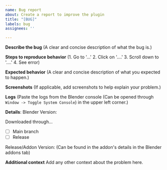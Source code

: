 ```yaml
---
name: Bug report
about: Create a report to improve the plugin
title: "[BUG]"
labels: bug
assignees: ''

---
```


**Describe the bug**
(A clear and concise description of what the bug is.)


**Steps to reproduce behavior**
(1. Go to '...'
2. Click on '....'
3. Scroll down to '....'
4. See error)


**Expected behavior**
(A clear and concise description of what you expected to happen.)


**Screenshots**
(If applicable, add screenshots to help explain your problem.)


**Logs**
(Paste the logs from the Blender console (Can be opened through  `Window -> Toggle System Console`) in the upper left corner.)


**Details**:
Blender Version: 

Downloaded through...
- [ ] Main branch
- [ ] Release

Release/Addon Version:
(Can be found in the addon's details in the Blender addons tab)

**Additional context**
Add any other context about the problem here.
